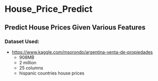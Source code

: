 # House_Price_Predict
## Predict House Prices Given Various Features
### Dataset Used:

- https://www.kaggle.com/msorondo/argentina-venta-de-propiedades
  - 908MB
  - 2 million
  - 25 columns
  - hispanic countries house prices

